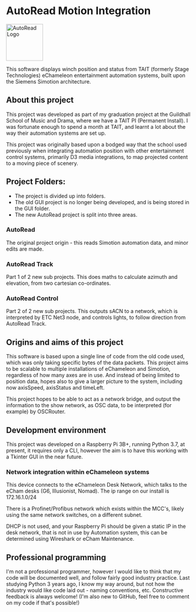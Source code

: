 # AutoRead Motion Integration

<img src="http://iow.jcooper.tech/wp-content/uploads/2020/03/Sticker-Design_Logo-768x228.png"
     alt="AutoRead Logo" height="100px" />

This software displays winch position and status from TAIT (formerly Stage Technologies) eChameleon entertainment automation systems, built upon the Siemens Simotion architecture.

## About this project
This project was developed as part of my graduation project at the Guildhall School of Music and Drama, where we have a TAIT PI (Permanent Install). I was fortunate enough to spend a month at TAIT, and learnt a lot about the way their automation systems are set up.

This project was originally based upon a bodged way that the school used previously when integrating automation position with other entertainment control systems, primarily D3 media integrations, to map projected content to a moving piece of scenery.

## Project Folders:
- The project is divided up into folders.
- The old GUI project is no longer being developed, and is being stored in the GUI folder.
- The new AutoRead project is split into three areas.
### AutoRead
The original project origin - this reads Simotion automation data, and minor edits are made.
### AutoRead Track
Part 1 of 2 new sub projects. This does maths to calculate azimuth and elevation, from two cartesian co-ordinates.
### AutoRead Control
Part 2 of 2 new sub projects. This outputs sACN to a network, which is interpreted by ETC Net3 node, and controls lights, to follow direction from AutoRead Track.


## Origins and aims of this project
This software is based upon a single line of code from the old code used, which was only taking specific bytes of the data packets. This project aims to be scalable to multiple installations of eChameleon and Simotion, regardless of how many axes are in use. And instead of being limited to position data, hopes also to give a larger picture to the system, including now axisSpeed, axisStatus and timeLeft.

This project hopes to be able to act as a network bridge, and output the information to the show network, as OSC data, to be interpreted (for example) by OSCRouter.

## Development environment
This project was developed on a Raspberry Pi 3B+, running Python 3.7, at present, it requires only a CLI, however the aim is to have this working with a Tkinter GUI in the near future.

### Network integration within eChameleon systems
This device connects to the eChameleon Desk Network, which talks to the eCham desks (G6, Illusionist, Nomad).
The ip range on our install is 172.16.1.0/24

There is a Profinet/Profibus network which exists within the MCC's, likely using the same network switches, on a different subnet.

DHCP is not used, and your Raspberry Pi should be given a static IP in the desk network, that is not in use by Automation system, this can be determined using Wireshark or eCham Maintenance.

## Professional programming
I'm not a professional programmer, however I would like to think that my code will be documented well, and follow fairly good industry practice.
Last studying Python 3 years ago, I know my way around, but not how the industry would like code laid out - naming conventions, etc.
Constructive feedback is always welcome! (I'm also new to GitHub, feel free to comment on my code if that's possible!)

